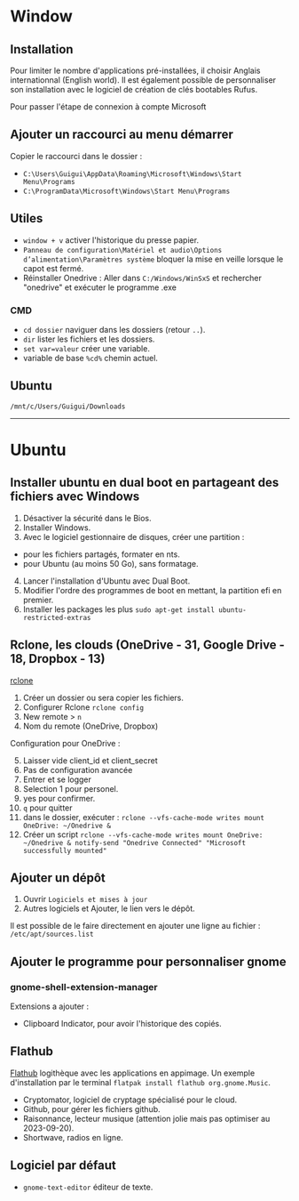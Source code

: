 # Window

## Installation

Pour limiter le nombre d'applications pré-installées, il choisir Anglais internationnal (English world). Il est également possible de personnaliser son installation avec le logiciel
de création de clés bootables Rufus.

Pour passer l'étape de connexion à compte Microsoft 

## Ajouter un raccourci au menu démarrer

Copier le raccourci dans le dossier :

* `C:\Users\Guigui\AppData\Roaming\Microsoft\Windows\Start Menu\Programs`
* `C:\ProgramData\Microsoft\Windows\Start Menu\Programs`
## Utiles

* `window + v` activer l'historique du presse papier.
* `Panneau de configuration\Matériel et audio\Options d’alimentation\Paramètres système` bloquer la mise en veille lorsque le capot est fermé.
* Réinstaller Onedrive : Aller dans `C:/Windows/WinSxS` et rechercher "onedrive" et exécuter le programme .exe

### CMD

* `cd dossier` naviguer dans les dossiers (retour `..`).
* `dir` lister les fichiers et les dossiers.
* `set var=valeur` créer une variable.
* variable de base `%cd%` chemin actuel.

## Ubuntu

`/mnt/c/Users/Guigui/Downloads`

---
# Ubuntu
## Installer ubuntu en dual boot en partageant des fichiers avec Windows

1. Désactiver la sécurité dans le Bios.
2. Installer Windows.
3. Avec le logiciel gestionnaire de disques, créer une partition :
  * pour les fichiers partagés, formater en nts.
  * pour Ubuntu (au moins 50 Go), sans formatage.
4. Lancer l'installation d'Ubuntu avec Dual Boot.
5. Modifier l'ordre des programmes de boot en mettant, la partition efi en premier.
6. Installer les packages les plus `sudo apt-get install ubuntu-restricted-extras`
## Rclone, les clouds (OneDrive - 31, Google Drive - 18, Dropbox - 13)

[rclone](https://rclone.org/downloads/)

1. Créer un dossier ou sera copier les fichiers.
2. Configurer Rclone `rclone config`
3. New remote > `n`
4. Nom du remote (OneDrive, Dropbox)

Configuration pour OneDrive :

5. Laisser vide client_id et client_secret
6. Pas de configuration avancée
7. Entrer et se logger
8. Selection 1 pour personel.
9. yes pour confirmer.
10. `q` pour quitter
11. dans le dossier, exécuter : `rclone --vfs-cache-mode writes mount OneDrive: ~/Onedrive &`
12. Créer un script `rclone --vfs-cache-mode writes mount OneDrive: ~/Onedrive & notify-send "Onedrive Connected" "Microsoft successfully mounted"`
## Ajouter un dépôt

1. Ouvrir `Logiciels et mises à jour`
2. Autres logiciels et Ajouter, le lien vers le dépôt.

Il est possible de le faire directement en ajouter une ligne au fichier : 
`/etc/apt/sources.list`
## Ajouter le programme pour personnaliser gnome

### gnome-shell-extension-manager

Extensions a ajouter :

* Clipboard Indicator, pour avoir l'historique des copiés.

## Flathub

[Flathub](https://flathub.org/) logithèque avec les applications en appimage. Un exemple d'installation par le terminal `flatpak install flathub org.gnome.Music`.

* Cryptomator, logiciel de cryptage spécialisé pour le cloud.
* Github, pour gérer les fichiers github.
* Raisonnance, lecteur musique (attention jolie mais pas optimiser au 2023-09-20).
* Shortwave, radios en ligne.

## Logiciel par défaut

* `gnome-text-editor` éditeur de texte.

